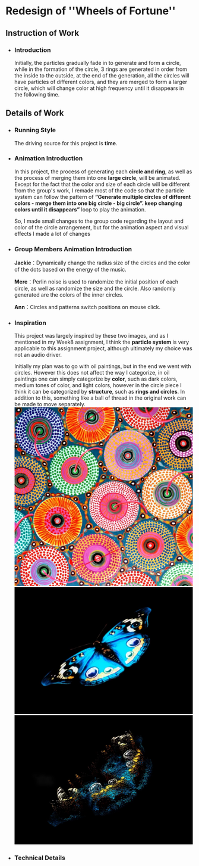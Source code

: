 # **Redesign of ''Wheels of Fortune''**

## **Instruction of Work**
- ### **Introduction**  
  Initially, the particles gradually fade in to generate and form a circle, while in the formation of the circle, 3 rings are generated in order from the inside to the outside, at the end of the generation, all the circles will have particles of different colors, and they are merged to form a larger circle, which will change color at high frequency until it disappears in the following time.

## **Details of Work**
- ### **Running Style**  
  
  The driving source for this project is **time**.
- ### **Animation Introduction**
  
  In this project, the process of generating each **circle and ring**, as well as the process of merging them into one **large circle**, will be animated. Except for the fact that the color and size of each circle will be different from the group's work, I remade most of the code so that the particle system can follow the pattern of **“Generate multiple circles of different colors - merge them into one big circle - big circle”. keep changing colors until it disappears”** loop to play the animation.
  
  So, I made small changes to the group code regarding the layout and color of the circle arrangement, but for the animation aspect and visual effects I made a lot of changes
- ### **Group Members Animation Introduction**
  **Jackie**：Dynamically change the radius size of the circles and the color of the dots based on the energy of the music.

  **Mere**：Perlin noise is used to randomize the initial position of each circle, as well as randomize the size and the circle. Also randomly generated are the colors of the inner circles.

  **Ann**：Circles and patterns switch positions on mouse click.

- ### **Inspiration**
  
  This project was largely inspired by these two images, and as I mentioned in my Week8 assignment, I think the **particle system** is very applicable to this assignment project, although ultimately my choice was not an audio driver.
  
  Initially my plan was to go with oil paintings, but in the end we went with circles. However this does not affect the way I categorize, in oil paintings one can simply categorize by **color**, such as dark colors, medium tones of color, and light colors, however in the circle piece I think it can be categorized by **structure**, such as **rings and circles**. In addition to this, something like a ball of thread in the original work can be made to move separately.
![Pacita Abad Wheels of fortune](./images/inspiration3.png)
![inspiration2](./images/inspiration2.png)
![inspiration1](./images/inspiration1.png)

- ### **Technical Details**  